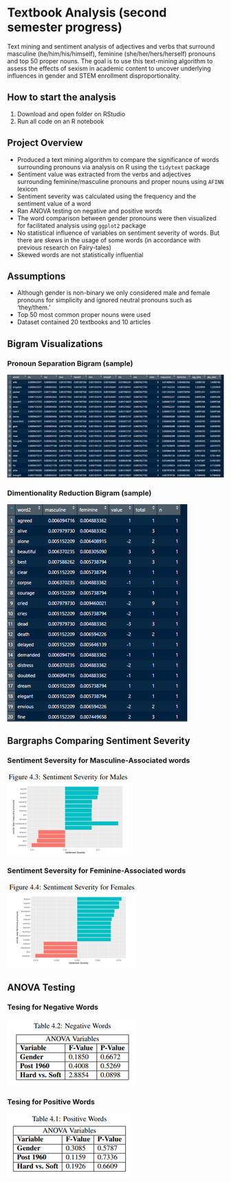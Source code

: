 # Textbook Analysis (second semester progress)
Text mining and sentiment analysis of adjectives and verbs that surround masculine (he/him/his/himself), feminine (she/her/hers/herself) pronouns and top 50 proper nouns. The goal is to use this text-mining algorithm to assess the effects of sexism in academic content to uncover underlying influences in gender and STEM enrollment disproportionality. 

## How to start the analysis
1. Download and open folder on RStudio
2. Run all code on an R notebook

## Project Overview
- Produced a text mining algorithm to compare the significance of words surrounding pronouns via analysis on R using the `tidytext` package
- Sentiment value was extracted from the verbs and adjectives surrounding feminine/masculine pronouns and proper nouns using `AFINN` lexicon
- Sentiment severity was calculated using the frequency and the sentiment value of a word
- Ran ANOVA testing on negative and positive words
- The word comparison between gender pronouns were then visualized for facilitated analysis using `ggplot2` package
- No statistical influence of variables on sentiment severity of words. But there are skews in the usage of some words (in accordance with previous research on Fairy-tales)
- Skewed words are not statistically influential

## Assumptions
- Although gender is non-binary we only considered male and female pronouns for simplicity and ignored neutral pronouns such as ‘they/them.’
- Top 50 most common proper nouns were used
- Dataset contained 20 textbooks and 10 articles 

## Bigram Visualizations

### Pronoun Separation Bigram (sample)
![alt_text](https://github.com/lylybell12/FairyTalesAnalysis/blob/main/visualizations/IntermediateBigram.PNG)

### Dimentionality Reduction Bigram (sample)
![alt_text](https://github.com/lylybell12/FairyTalesAnalysis/blob/main/visualizations/ReductionBigram.PNG)

## Bargraphs Comparing Sentiment Severity

### Sentiment Seversity for Masculine-Associated words
![alt_text](https://github.com/lylybell12/TextbookAnalysis/blob/main/TextbookAnalysisVisuals/SentimentSeverityMales.png)

### Sentiment Seversity for Feminine-Associated words
![alt_text](https://github.com/lylybell12/TextbookAnalysis/blob/main/TextbookAnalysisVisuals/SentimentSeverityFemales.png)

## ANOVA Testing

### Tesing for Negative Words
![alt_text](https://github.com/lylybell12/TextbookAnalysis/blob/main/TextbookAnalysisVisuals/ANOVANEG.png)

### Tesing for Positive Words
![alt_text](https://github.com/lylybell12/TextbookAnalysis/blob/main/TextbookAnalysisVisuals/ANOVAPOS.png)

